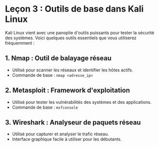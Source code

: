 # Leçon 3 : Outils de base dans Kali Linux

Kali Linux vient avec une panoplie d'outils puissants pour tester la sécurité des systèmes. Voici quelques outils essentiels que vous utiliserez fréquemment :

## 1. **Nmap** : Outil de balayage réseau
- Utilisé pour scanner les réseaux et identifier les hôtes actifs.
- Commande de base : `nmap <adresse_ip>`

## 2. **Metasploit** : Framework d'exploitation
- Utilisé pour tester les vulnérabilités des systèmes et des applications.
- Commande de base : `msfconsole`

## 3. **Wireshark** : Analyseur de paquets réseau
- Utilisé pour capturer et analyser le trafic réseau.
- Interface graphique facile à utiliser pour les débutants.
